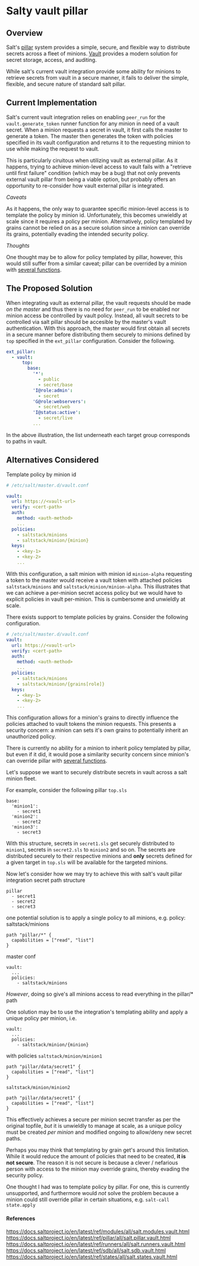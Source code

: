 # Salty vault pillar

## __Overview__

Salt's [pillar](https://docs.saltproject.io/en/latest/topics/pillar/) system provides a simple, secure, and flexible way to distribute secrets across a fleet of minions. [Vault](https://www.vaultproject.io/docs/what-is-vault) provides a modern solution for secret storage, access, and auditing.

While salt's current vault integration provide some ability for minions to retrieve secrets from vault in a secure manner, it fails to deliver the simple, flexible, and secure nature of standard salt pillar.

## __Current Implementation__

Salt's current vault integration relies on enabling `peer_run` for the `vault.generate_token` runner function for any minion in need of a vault secret. When a minion requests a secret in vault, it first calls the master to generate a token. The master then generates the token with policies specified in its vault configuration and returns it to the requesting minion to use while making the request to vault.

This is particularly ciruitous when utilizing vault as external pillar. As it happens, trying to achieve minion-level access to vault fails with a "retrieve until first failure" condition (which may be a bug) that not only prevents external vault pillar from being a viable option, but probably offers an opportunity to re-consider how vault external pillar is integrated. 

_Caveats_

As it happens, the only way to guarantee specific minion-level access is to template the policy by minion id. Unfortunately, this becomes unwieldly at scale since it requires a policy per minion. Alternatively, policy templated by grains cannot be relied on as a secure solution since a minion can override its grains, potentially evading the intended security policy.

_Thoughts_

One thought may be to allow for policy templated by pillar, however, this would still suffer from a similar caveat; pillar can be overrided by a minion with [several functions](https://docs.saltproject.io/en/latest/topics/pillar/#encrypted-pillar-data-on-the-cli).

## __The Proposed Solution__

When integrating vault as external pillar, the vault requests should be made _on the master_ and thus there is no need for `peer_run` to be enabled nor minion access be controlled by vault policy. Instead, all vault secrets to be controlled via salt pillar should be accesible by the master's vault authentication. With this approach, the master would first obtain all secrets in a secure manner before distributing them securely to minions defined by `top` specified in the `ext_pillar` configuration. Consider the following.

```yaml
ext_pillar:
  - vault:
      top:
        base:
          '*':
            - public
            - secret/base
          'I@role:admin':
            - secret
          'G@role:webservers':
            - secret/web
          'I@status:active':
            - secret/live
          ...
```

In the above illustration, the list underneath each target group corresponds to paths in vault. 


## __Alternatives Considered__

Template policy by minion id

```yaml
# /etc/salt/master.d/vault.conf

vault:
  url: https://<vault-url>
  verify: <cert-path>
  auth:
    method: <auth-method>
    ...
  policies:
    - saltstack/minions
    - saltstack/minion/{minion}
  keys:
    - <key-1>
    - <key-2>
    ...
```

With this configuration, a salt minion with minion id `minion-alpha` requesting a token to the master would receive a vault token with attached policies `saltstack/minions` and `saltstack/minion/minion-alpha`. This illustrates that we can achieve a per-minion secret access policy but we would have to explicit policies in vault per-minion. This is cumbersome and unwieldly at scale.

There exists support to template policies by grains. Consider the following configuration.

```yaml
# /etc/salt/master.d/vault.conf
vault:
  url: https://<vault-url>
  verify: <cert-path>
  auth:
    method: <auth-method>
    ...
  policies:
    - saltstack/minions
    - saltstack/minion/{grains[role]}
  keys:
    - <key-1>
    - <key-2>
    ...
```

This configuration allows for a minion's grains to directly influence the policies attached to vault tokens the minion requests. This presents a security concern: a minion can sets it's own grains to potentially inherit an unauthorized policy. 

There is currently no ability for a minion to inherit policy templated by pillar, but even if it did, it would pose a similarity security concern since minion's can override pillar with [several functions](https://docs.saltproject.io/en/latest/topics/pillar/#encrypted-pillar-data-on-the-cli).


Let's suppose we want to securely distribute secrets in vault across a salt minion fleet.


For example, consider the following pillar `top.sls`
```
base:
  'minion1':
    - secret1
  'minion2':
    - secret2
  'minion3':
    - secret3
```
With this structure, secrets in `secret1.sls` get securely distributed to `minion1`, secrets in `secret2.sls` to `minion2` and so on. The secrets are distributed securely to their respective minions and __only__ secrets defined for a given target in `top.sls` will be available for the targeted minions. 

Now let's consider how we may try to achieve this with salt's vault pillar integration
secret path structure
```
pillar
  - secret1
  - secret2
  - secret3
```

one potential solution is to apply a single policy to all minions, e.g.
policy: saltstack/minions
```
path "pillar/*" {
  capabilities = ["read", "list"]
}
```
master conf
```
vault:
  ...
  policies:
    - saltstack/minions
```
_However_, doing so give's all minions access to read everything in the pillar/* path

One solution may be to use the integration's templating ability and apply a unique policy per minion, i.e.
```
vault:
  ...
  policies:
    - saltstack/minion/{minion}
```
with policies
`saltstack/minion/minion1`
```
path "pillar/data/secret1" {
  capabilities = ["read", "list"]
}
```
`saltstack/minion/minion2`
```
path "pillar/data/secret1" {
  capabilities = ["read", "list"]
}
```
This effectively achieves a secure per minion secret transfer as per the original topfile, _but_ it is unwieldly to manage at scale, as a unique policy must be created _per minion_ and modified ongoing to allow/deny new secret paths.

Perhaps you may think that templating by grain get's around this limitation. While it would reduce the amount of policies that need to be created, __it is not secure__. The reason it is not secure is because a clever / nefarious person with access to the minion may override grains, thereby evading the security policy.

One thought I had was to template policy by pillar. For one, this is currently unsupported, and furthermore would _not_ solve the problem because a minion could still override pillar in certain situations, e.g. `salt-call state.apply`



#### References

https://docs.saltproject.io/en/latest/ref/modules/all/salt.modules.vault.html
https://docs.saltproject.io/en/latest/ref/pillar/all/salt.pillar.vault.html
https://docs.saltproject.io/en/latest/ref/runners/all/salt.runners.vault.html
https://docs.saltproject.io/en/latest/ref/sdb/all/salt.sdb.vault.html
https://docs.saltproject.io/en/latest/ref/states/all/salt.states.vault.html